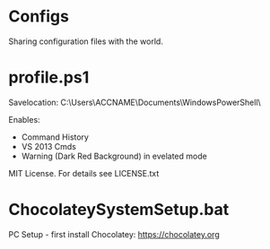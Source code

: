 Configs
=======

Sharing configuration files with the world.

profile.ps1
=======

Savelocation:
C:\Users\ACCNAME\Documents\WindowsPowerShell\

Enables:
- Command History
- VS 2013 Cmds
- Warning (Dark Red Background) in evelated mode

MIT License. For details see LICENSE.txt


ChocolateySystemSetup.bat
=======

PC Setup - first install Chocolatey:
https://chocolatey.org

